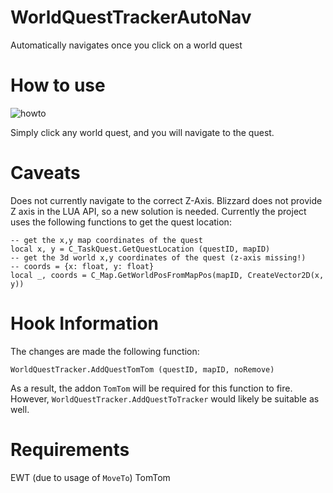 # WorldQuestTrackerAutoNav
Automatically navigates once you click on a world quest

# How to use

![howto](https://i.imgur.com/2HGKMd9.png)

Simply click any world quest, and you will navigate to the quest.

# Caveats

Does not currently navigate to the correct Z-Axis. Blizzard does not provide Z axis in the LUA API, so a new solution is needed. 
Currently the project uses the following functions to get the quest location:

```
-- get the x,y map coordinates of the quest
local x, y = C_TaskQuest.GetQuestLocation (questID, mapID)
-- get the 3d world x,y coordinates of the quest (z-axis missing!)
-- coords = {x: float, y: float}
local _, coords = C_Map.GetWorldPosFromMapPos(mapID, CreateVector2D(x, y))
```

# Hook Information

The changes are made the following function:

`WorldQuestTracker.AddQuestTomTom (questID, mapID, noRemove)`

As a result, the addon `TomTom` will be required for this function to fire. 
However, `WorldQuestTracker.AddQuestToTracker` would likely be suitable as well.

# Requirements

EWT (due to usage of `MoveTo`)
TomTom
